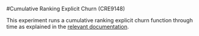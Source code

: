#Cumulative Ranking Explicit Churn (CRE9148)

This experiment runs a cumulative ranking explicit churn function through time as explained in the [relevant documentation](https://github.com/ahmetumutdurmus/kareexperiments).
